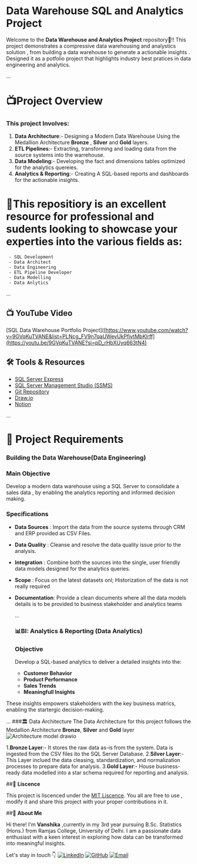 # Data Warehouse SQL and Analytics Project

Welcome to the **Data Warehouse and Analytics Project** repository🚀!!
This project demonstrates a compressive data warehousing and analystics solution , from building a data warehouse to generate a actionable insights . Designed it as a potfolio project that highlights industry best pratices in data engineering and analytics.

...
 # 📺Project Overview
 ### This project Involves:
  1. **Data Architecture**:- Designing a Modern Data Warehouse Using the Medallion Architecture **Bronze** , **Silver** and **Gold** layers.
  2. **ETL Pipelines**:- Extracting, transforming and loading data from the source systems into the warrehouse.
  3. **Data Modeling**:- Developing the fact and dimensions tables optimized for the analytics quereies.
  4. **Analytics & Reporting**:- Creating A SQL-based reports and dashboards for the actionable insights.

 # 🎯This repositiory is an excellent resource for professional and sudents looking to showcase your experties into the various fields as:
     - SQL Development
     - Data Architect
     - Data Engineering
     - ETL Pipeline Developer
     - Data Modelling
     - Data Anlytics
 ...
 ## 📺 YouTube Video
[SQL Data Warehouse Portfolio Project]([https://www.youtube.com/watch?v=9GVqKuTVANE&list=PLNcg_FV9n7qaUWeyUkPfivtMbKlrff](https://youtu.be/9GVqKuTVANE?si=pD_rHbXUyq663tN4)

## 🛠️ Tools & Resources
- [SQL Server Express](https://www.microsoft.com/en-us/sql-server/sql-server-downloads)
- [SQL Server Management Studio (SSMS)](https://learn.microsoft.com/en-us/sql/ssms/download-sql-server-management-studio-ssms)
- [Git Repository](https://github.com/)
- [Draw.io](https://app.diagrams.net/)
- [Notion](https://www.notion.so/)
  
...
  
# 🚀 Project Requirements

### Building the Data Warehouse(Data Engineering)

### Main Objective
Develop a modern data warehouse using a SQL Server to consolidate a sales data , by enabling the analytics reporting and informed decision making.

### Specifications
- **Data Sources** : Import the data from the source systems through CRM and ERP provided as CSV Files.
- **Data Quality** : Cleanse and resolve the data quality issue prior to the analysis.
- **Integration**  : Combine both the sources into the single, user friendly data models designed for the analytics queries.
- **Scope**        : Focus on the latest datasets onl; Historization of the data is not really required
- **Documentation**: Provide a clean documents where all the data models details is to be provided to business stakeholder                        and analytics teams

  ...

  ### 📊BI: Analytics & Reporting (Data Analytics)

  ### Objective
  Develop a SQL-based analytics to deliver a detailed insights into the:
  - **Customer Behavior**
  - **Product Performance**
  - **Sales Trends**
  - **Meaningfull Insights**

These insights empowers stakeholders with the key business matrics, enabling the startergic decision-making.

...
###🏛️ Data Architecture
The Data Architecture for this project follows the Medallion Architecture **Bronze**, **Silver** and **Gold** layer
![Architecture model drawio](https://github.com/user-attachments/assets/14d4cae4-188f-4fed-bed7-11ae535283c8)

1.**Bronze Layer**:- It stores the raw data as-is from the system. Data is ingested from the CSV files ito the SQL Server Database.
2.**Silver Layer**:- This Layer inclued the data cleasing, standardization, and normalization processes to prepare data for analysis.
3.**Gold Layer**:- House business-ready data modelled into a star schema required for reporting and analysis.

##🔶 **Liscence**

This project is liscenced under the [MIT Liscence](LICENCE). You all are free to use , modify it and share this project with your proper contributions in it.

##👩 **About Me**

Hi there! I'm **Vanshika** ,currently in my 3rd year pursuing B.Sc. Statistics (Hons.) from Ramjas College, University of Delhi. I am a passionate data enthusiast with a keen interest in exploring how data can be transformed into meaningful insights.

Let's stay in touch 👇
[![LinkedIn](https://img.shields.io/badge/LinkedIn-0A66C2?style=for-the-badge&logo=linkedin&logoColor=white)](www.linkedin.com/in/vanshika-kumar-9268aa291)
[![GitHub](https://img.shields.io/badge/GitHub-000000?style=for-the-badge&logo=github&logoColor=white)](https://github.com/yourusername)
[![Email](https://img.shields.io/badge/Email-D14836?style=for-the-badge&logo=gmail&logoColor=white)](mailto:vanshikakr2004@gmail.com)

